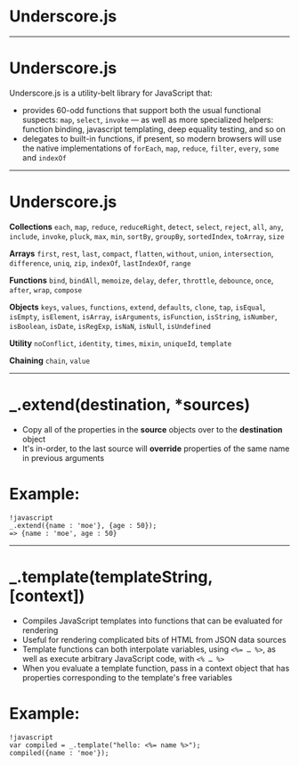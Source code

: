 # Underscore.js

---

# Underscore.js

Underscore.js is a utility-belt library for JavaScript that:

* provides 60-odd functions that support both the usual functional suspects: `map`, `select`, `invoke` — as well as more specialized helpers: function binding, javascript templating, deep equality testing, and so on
* delegates to built-in functions, if present, so modern browsers will use the native implementations of `forEach`, `map`, `reduce`, `filter`, `every`, `some` and `indexOf`

---

# Underscore.js

**Collections** 
`each`, `map`, `reduce`, `reduceRight`, `detect`, `select`, `reject`, `all`, `any`, `include`, `invoke`, `pluck`, `max`, `min`, `sortBy`, `groupBy`, `sortedIndex`, `toArray`, `size`

**Arrays** 
`first`, `rest`, `last`, `compact`, `flatten`, `without`, `union`, `intersection`, `difference`, `uniq`, `zip`, `indexOf`, `lastIndexOf`, `range`

**Functions** 
`bind`, `bindAll`, `memoize`, `delay`, `defer`, `throttle`, `debounce`, `once`, `after`, `wrap`, `compose`

**Objects** 
`keys`, `values`, `functions`, `extend`, `defaults`, `clone`, `tap`, `isEqual`, `isEmpty`, `isElement`, `isArray`, `isArguments`, `isFunction`, `isString`, `isNumber`, `isBoolean`, `isDate`, `isRegExp`, `isNaN`, `isNull`, `isUndefined`

**Utility** 
`noConflict`, `identity`, `times`, `mixin`, `uniqueId`, `template`

**Chaining** 
`chain`, `value`

---

# _.extend(destination, *sources)

* Copy all of the properties in the **source** objects over to the **destination** object
* It's in-order, to the last source will **override** properties of the same name in previous arguments

# Example:
	
	!javascript
	_.extend({name : 'moe'}, {age : 50});
	=> {name : 'moe', age : 50}
	
---

# _.template(templateString, [context])

* Compiles JavaScript templates into functions that can be evaluated for rendering
* Useful for rendering complicated bits of HTML from JSON data sources
* Template functions can both interpolate variables, using `<%= … %>`, as well as execute arbitrary JavaScript code, with `<% … %>`
* When you evaluate a template function, pass in a context object that has properties corresponding to the template's free variables

# Example: 

	!javascript
	var compiled = _.template("hello: <%= name %>");
	compiled({name : 'moe'});